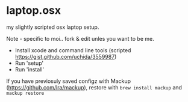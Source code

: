 laptop.osx
==========

my slightly scripted osx laptop setup.

Note - specific to moi.. fork & edit unles you want to be me.

 - Install xcode and command line tools (scripted https://gist.github.com/uchida/3559987)
 - Run 'setup'
 - Run 'install'

If you have previosuly saved configz with Mackup (https://github.com/lra/mackup),
restore with `brew install mackup` and `mackup restore`